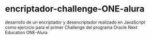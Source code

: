 # encriptador-challenge-ONE-alura
desarrollo de un encriptador y desencriptador realizado en JavaScript
como ejercicio para el primer Challenge del programa Oracle Next Education ONE-Alura
